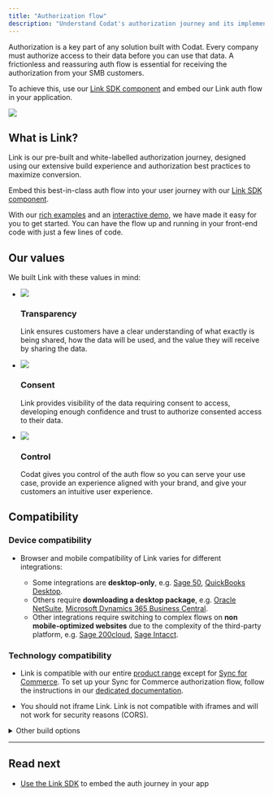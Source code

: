 ```yaml
---
title: "Authorization flow"
description: "Understand Codat's authorization journey and its implementation "
---
```


Authorization is a key part of any solution built with Codat. Every company must authorize access to their data before you can use that data. A frictionless and reassuring auth flow is essential for receiving the authorization from your SMB customers.

To achieve this, use our [Link SDK component](/auth-flow/authorize-embedded-link) and embed our Link auth flow in your application. 

![](/img/auth-flow/embedded-link-selection.png)

## What is Link?

Link is our pre-built and white-labelled authorization journey, designed using our extensive build experience and authorization best practices to maximize conversion. 

Embed this best-in-class auth flow into your user journey with our [Link SDK component](/auth-flow/authorize-embedded-link). 

With our [rich examples](/auth-flow/authorize-embedded-link#get-started) and an <a href="https://links.codat.io/client/873ff19e-6fe0-47b0-a4e1-e19f344c78f6?user=8ee6c557-949c-40a8-b31d-e1fa02ef7fbc" target="_blank">interactive demo</a>, we have made it easy for you to get started. You can have the flow up and running in your front-end code with just a few lines of code.

## Our values

We built Link with these values in mind:

<ul className="card-container col-1">
  <li className="card">
    <div class="header">
      <img
        src="/img/wp-icons/copy-feature-bullet.svg"
        class="mini-icon"
      />
      <h3>Transparency</h3>
    </div>
    <p>
      Link ensures customers have a clear understanding of what exactly is being shared, how the data will be used, and the value they will receive by sharing the data.
    </p>
  </li>

  <li className="card">
    <div class="header">
      <img
        src="/img/wp-icons/copy-feature-bullet.svg"
        class="mini-icon"
      />
      <h3>Consent</h3>
    </div>
    <p>
      Link provides visibility of the data requiring consent to access, developing enough confidence and trust to authorize consented access to their data.
    </p>
  </li>

  <li className="card">
    <div class="header">
      <img
        src="/img/wp-icons/copy-feature-bullet.svg"
        class="mini-icon"
      />
      <h3>Control</h3>
    </div>
    <p>
      Codat gives you control of the auth flow so you can serve your use case, provide an experience aligned with your brand, and give your customers an intuitive user experience.
    </p>
  </li>
</ul>

## Compatibility

### Device compatibility

- Browser and mobile compatibility of Link varies for different integrations:

  - Some integrations are **desktop-only**, e.g. [Sage 50](/integrations/accounting/sage50/accounting-sage50), [QuickBooks Desktop](/integrations/accounting/quickbooksdesktop/accounting-quickbooksdesktop).
  - Others require **downloading a desktop package**, e.g. [Oracle NetSuite](/integrations/accounting/netsuite/accounting-netsuite), [Microsoft Dynamics 365 Business Central](/integrations/accounting/dynamics365businesscentral/accounting-dynamics365businesscentral).
  - Other integrations require switching to complex flows on **non mobile-optimized websites** due to the complexity of the third-party platform, e.g. [Sage 200cloud](/integrations/accounting/sage200/accounting-sage200), [Sage Intacct](/integrations/accounting/sage-intacct/accounting-sage-intacct).

### Technology compatibility


- Link is compatible with our entire [product range](/using-the-api/overview#apis) except for [Sync for Commerce](/commerce/overview). To set up your Sync for Commerce authorization flow, follow the instructions in our [dedicated documentation](/commerce/overview).

- You should not iframe Link. Link is not compatible with iframes and will not work for security reasons (CORS). 

<details>
<summary>Other build options</summary>

<ul className="card-container col-2">
  <li className="card">
    <p>No-code</p>
    <div class="header">
      <img
        src="/img/wp-icons/copy-feature-bullet.svg"
        class="mini-icon"
      />
      <h3>Hosted Link</h3>
    </div>
    <p>
      Get up and running in minutes without any developer resource with our out-of-the-box option.
    </p>
    <p>
      <a href="/auth-flow/authorize-hosted-link">
        Read more...
      </a>
      .
    </p>
  </li>

  <li className="card">
    <p>More code</p>
    <div class="header">
      <img
        src="/img/wp-icons/copy-feature-bullet.svg"
        class="mini-icon"
      />
      <h3>Link API</h3>
    </div>
    <p>Leverage our API to build and control your own fully customized bespoke user journey.</p>
    <p>
      <a href="/auth-flow/build/build-your-own-authorization-journey">
        Read more...
      </a>
      .
    </p>
  </li>
</ul>

</details>

---
## Read next
- [Use the Link SDK](/auth-flow/authorize-embedded-link) to embed the auth journey in your app